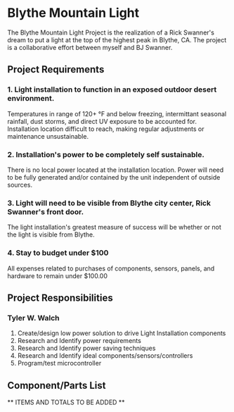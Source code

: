 Blythe Mountain Light
===========

The Blythe Mountain Light Project is the realization of a Rick Swanner's dream to put a light at the top of the highest peak in Blythe, CA. The project is a collaborative effort between myself and BJ Swanner.

## Project Requirements
### 1. Light installation to function in an exposed outdoor desert environment. 
Temperatures in range of 120+ °F and below freezing, intermittant seasonal rainfall, dust storms, and direct UV exposure to be accounted for. Installation location difficult to reach, making regular adjustments or maintenance unsustainable.

### 2. Installation's power to be completely self sustainable. 
There is no local power located at the installation location. Power will need to be fully generated and/or contained by the unit independent of outside sources. 

### 3. Light will need to be visible from Blythe city center, Rick Swanner's front door.
The light installation's greatest measure of success will be whether or not the light is visible from Blythe. 

### 4. Stay to budget under $100
All expenses related to purchases of components, sensors, panels, and hardware to remain under $100.00

## Project Responsibilities
### Tyler W. Walch
1. Create/design low power solution to drive Light Installation components
2. Research and Identify power requirements
2. Research and Identify power saving techniques
3. Research and Identify ideal components/sensors/controllers 
4. Program/test microcontroller 

## Component/Parts List
** ITEMS AND TOTALS TO BE ADDED **
